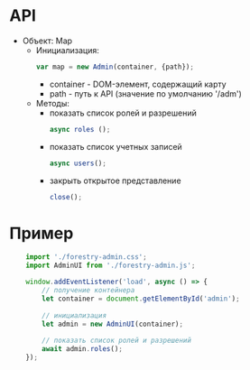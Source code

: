 # API
* Объект: Map
  * Инициализация:
	```js
	var map = new Admin(container, {path});
	```
  	* container - DOM-элемент, содержащий карту	  	
  	* path - путь к API (значение по умолчанию '/adm')
  * Методы:
    * показать список ролей и разрешений
		```js
		async roles ();
		```			
	* показать список учетных записей
		```js
		async users();
		```
	* закрыть открытое представление
		```js
		close();
		```
# Пример
```js
	import './forestry-admin.css';
	import AdminUI from './forestry-admin.js';

	window.addEventListener('load', async () => {		
        // получение контейнера
        let container = document.getElementById('admin');
        
        // инициализация
        let admin = new AdminUI(container);			
        
        // показать список ролей и разрешений
        await admin.roles();		
	});
```